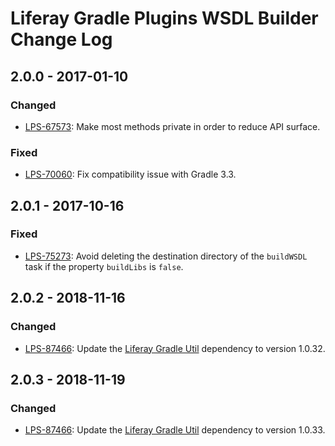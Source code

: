 # Liferay Gradle Plugins WSDL Builder Change Log

## 2.0.0 - 2017-01-10

### Changed
- [LPS-67573]: Make most methods private in order to reduce API surface.

### Fixed
- [LPS-70060]: Fix compatibility issue with Gradle 3.3.

## 2.0.1 - 2017-10-16

### Fixed
- [LPS-75273]: Avoid deleting the destination directory of the `buildWSDL` task
if the property `buildLibs` is `false`.

## 2.0.2 - 2018-11-16

### Changed
- [LPS-87466]: Update the [Liferay Gradle Util] dependency to version 1.0.32.

## 2.0.3 - 2018-11-19

### Changed
- [LPS-87466]: Update the [Liferay Gradle Util] dependency to version 1.0.33.

[Liferay Gradle Util]: https://github.com/liferay/liferay-portal/tree/master/modules/sdk/gradle-util
[LPS-67573]: https://issues.liferay.com/browse/LPS-67573
[LPS-70060]: https://issues.liferay.com/browse/LPS-70060
[LPS-75273]: https://issues.liferay.com/browse/LPS-75273
[LPS-87466]: https://issues.liferay.com/browse/LPS-87466